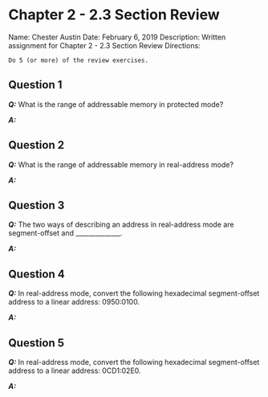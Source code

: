 # Chapter 2 - 2.3 Section Review

Name: Chester Austin
Date: February 6, 2019
Description: Written assignment for Chapter 2 - 2.3 Section Review
Directions:

```text
Do 5 (or more) of the review exercises. 
```

## Question 1

***Q:*** What is the range of addressable memory in protected mode?

***A:*** 

## Question 2

***Q:*** What is the range of addressable memory in real-address mode?

***A:*** 

## Question 3

***Q:*** The two ways of describing an address in real-address mode are segment-offset and ______________.

***A:*** 

## Question 4

***Q:*** In real-address mode, convert the following hexadecimal segment-offset address to a linear address:  0950:0100.

***A:*** 

## Question 5

***Q:*** In real-address mode, convert the following hexadecimal segment-offset address to a linear address:  0CD1:02E0. 

***A:*** 